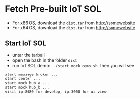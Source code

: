# Fetch Pre-built IoT SOL

 - For x86 OS, download the `dist.tar` from [http://somewebsite](http://somewebsite) 
 - For x64 OS, download the `dist.tar` from [http://somewebsite](http://somewebsite)

## Start IoT SOL
 - untar the tarball
 - open the bash in the folder `dist`
 - run IoT SOL demo: ` ./start_mock_demo.sh`
Then you will see

```
start message broker ...
start center ...
start mock hub_a ...
start mock hub_b ...
visit ip:8080 for develop, ip:3000 for ui view
``` 
